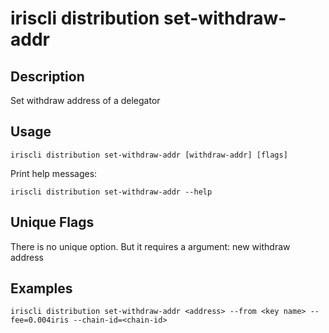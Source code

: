 # iriscli distribution set-withdraw-addr

## Description

Set withdraw address of a delegator

## Usage

```
iriscli distribution set-withdraw-addr [withdraw-addr] [flags]
```

Print help messages:
```shell
iriscli distribution set-withdraw-addr --help
```

## Unique Flags

There is no unique option. But it requires a argument: new withdraw address


## Examples

```shell
iriscli distribution set-withdraw-addr <address> --from <key name> --fee=0.004iris --chain-id=<chain-id>
```

